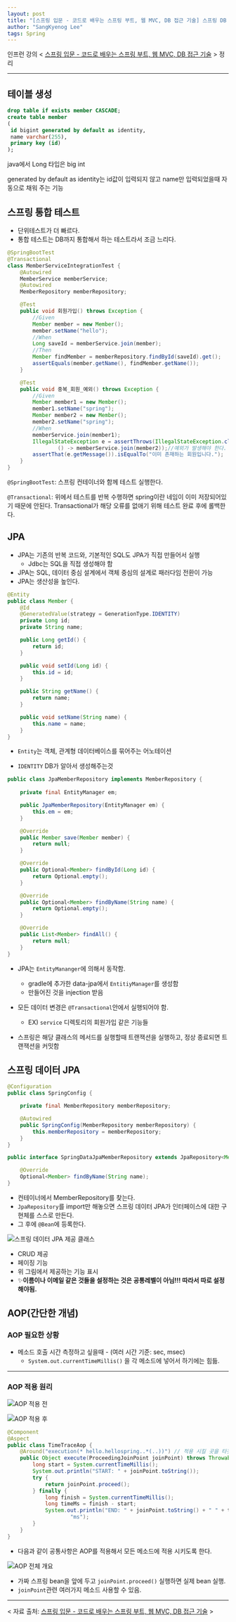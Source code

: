 ```yaml
---
layout: post
title: "[스프링 입문 - 코드로 배우는 스프링 부트, 웹 MVC, DB 접근 기술] 스프링 DB 접근 기술/AOP"
author: "SangKyenog Lee"
tags: Spring
---
```


인프런 강의 < [스프링 입문 - 코드로 배우는 스프링 부트, 웹 MVC, DB 접근 기술](https://www.inflearn.com/course/%EC%8A%A4%ED%94%84%EB%A7%81-%EC%9E%85%EB%AC%B8-%EC%8A%A4%ED%94%84%EB%A7%81%EB%B6%80%ED%8A%B8) > 정리

---
## 테이블 생성
```sql
drop table if exists member CASCADE;
create table member
(
 id bigint generated by default as identity,
 name varchar(255),
 primary key (id)
);
```

java에서 Long 타입은 big int

generated by default as identity는 id값이 입력되지 않고 name만 입력되었을때 자동으로 채워 주는 기능

## 스프링 통합 테스트
- 단위테스트가 더 빠르다.
- 통합 테스트는 DB까지 통합해서 하는 테스트라서 조금 느리다.

```java
@SpringBootTest
@Transactional
class MemberServiceIntegrationTest {
    @Autowired
    MemberService memberService;
    @Autowired
    MemberRepository memberRepository;

    @Test
    public void 회원가입() throws Exception {
        //Given
        Member member = new Member();
        member.setName("hello");
        //When
        Long saveId = memberService.join(member);
        //Then
        Member findMember = memberRepository.findById(saveId).get();
        assertEquals(member.getName(), findMember.getName());
    }

    @Test
    public void 중복_회원_예외() throws Exception {
        //Given
        Member member1 = new Member();
        member1.setName("spring");
        Member member2 = new Member();
        member2.setName("spring");
        //When
        memberService.join(member1);
        IllegalStateException e = assertThrows(IllegalStateException.class,
                () -> memberService.join(member2));//예외가 발생해야 한다.
        assertThat(e.getMessage()).isEqualTo("이미 존재하는 회원입니다.");
    }
}
```
`@SpringBootTest`: 스프링 컨테이너와 함께 테스트 실행한다.

`@Transactional`: 위에서 테스트를 반복 수행하면 spring이란 네임이 이미 저장되어있기 때문에 안된다. Transactional가 해당 오류를 없애기 위해 테스트 완료 후에 롤백한다.

## JPA

- JPA는 기존의 반복 코드와, 기본적인 SQL도 JPA가 직접 만들어서 실행
    - Jdbc는 SQL을 직접 생성해야 함
- JPA는 SQL, 데이터 중심 설계에서 객체 중심의 설계로 패러다임 전환이 가능
- JPA는 생산성을 높인다.

```java
@Entity
public class Member {
    @Id
    @GeneratedValue(strategy = GenerationType.IDENTITY)
    private Long id;
    private String name;

    public Long getId() {
        return id;
    }

    public void setId(Long id) {
        this.id = id;
    }

    public String getName() {
        return name;
    }

    public void setName(String name) {
        this.name = name;
    }
}
```
- `Entity`는 객체, 관계형 데이터베이스를 묶어주는 어노테이션

- `IDENTITY` DB가 알아서 생성해주는것

```java
public class JpaMemberRepository implements MemberRepository {
    
    private final EntityManager em;

    public JpaMemberRepository(EntityManager em) {
        this.em = em;
    }

    @Override
    public Member save(Member member) {
        return null;
    }

    @Override
    public Optional<Member> findById(Long id) {
        return Optional.empty();
    }

    @Override
    public Optional<Member> findByName(String name) {
        return Optional.empty();
    }

    @Override
    public List<Member> findAll() {
        return null;
    }
}
```
- JPA는 `EntityMananger`에 의해서 동작함.
    - gradle에 추가한 data-jpa에서 `EntitiyManager`를 생성함
    - 만들어진 것을 injection 받음


- 모든 데이터 변경은 `@Transactional`안에서 실행되어야 함.
    - EX) `service` 디렉토리의 회원가입 같은 기능들
- 스프링은 해당 클래스의 메서드를 실행할때 트랜잭션을 실행하고, 정상 종료되면 트랜잭션을 커밋함


## 스프링 데이터 JPA

```java
@Configuration
public class SpringConfig {

    private final MemberRepository memberRepository;

    @Autowired
    public SpringConfig(MemberRepository memberRepository) {
        this.memberRepository = memberRepository;
    }
}
```


```java
public interface SpringDataJpaMemberRepository extends JpaRepository<Member, Long>, MemberRepository {

    @Override
    Optional<Member> findByName(String name);
}
```

- 컨테이너에서 MemberRepository를 찾는다.
- `JpaRepository`를 import만 해놓으면 스프링 데이터 JPA가 인터페이스에 대한 구현체를 스스로 만든다.
- 그 후에 `@Bean`에 등록한다.

![스프링 데이터 JPA 제공 클래스](/assets/springimage/sp05.png)

- CRUD 제공
- 페이징 기능
- 위 그림에서 제공하는 기능 표시
- ✨**이름이나 이메일 같은 것들을 설정하는 것은 공통레벨이 아님!!! 따라서 따로 설정해야됨.**

## AOP(간단한 개념)
### AOP 필요한 상황
- 메소드 호출 시간 측정하고 싶을때 - (여러 시간 기준: sec, msec)
     - `System.out.currentTimeMillis()` 을 각 메소드에 넣어서 하기에는 힘듦.
---
### AOP 적용 원리

![AOP 적용 전](/assets/springimage/sp06.png)

![AOP 적용 후](/assets/springimage/sp07.png)

```java
@Component
@Aspect
public class TimeTraceAop {
    @Around("execution(* hello.hellospring..*(..))") // 적용 시킬 곳을 타겟팅 함.
    public Object execute(ProceedingJoinPoint joinPoint) throws Throwable {
        long start = System.currentTimeMillis();
        System.out.println("START: " + joinPoint.toString());
        try {
            return joinPoint.proceed();
        } finally {
            long finish = System.currentTimeMillis();
            long timeMs = finish - start;
            System.out.println("END: " + joinPoint.toString() + " " + timeMs +
                    "ms");
        }
    }
}
```
- 다음과 같이 공통사항은 AOP를 적용해서 모든 메소드에 적용 시키도록 한다.

![AOP 전체 개요](/assets/springimage/sp08.png)

- 가짜 스프링 bean을 앞에 두고 `joinPoint.proceed()` 실행하면 실제 bean 실행.
- `joinPoint`관련 여러가지 메소드 사용할 수 있음.

---
< 자료 출처: [스프링 입문 - 코드로 배우는 스프링 부트, 웹 MVC, DB 접근 기술](https://www.inflearn.com/course/%EC%8A%A4%ED%94%84%EB%A7%81-%EC%9E%85%EB%AC%B8-%EC%8A%A4%ED%94%84%EB%A7%81%EB%B6%80%ED%8A%B8) >